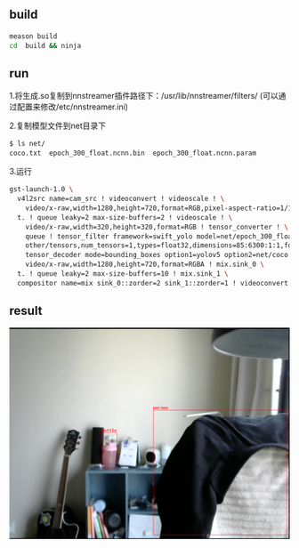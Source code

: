 ## build

```bash
meason build
cd  build && ninja
```
## run
1.将生成.so复制到nnstreamer插件路径下：/usr/lib/nnstreamer/filters/ (可以通过配置来修改/etc/nnstreamer.ini)

2.复制模型文件到net目录下
```bash
$ ls net/
coco.txt  epoch_300_float.ncnn.bin  epoch_300_float.ncnn.param
```

3.运行
```bash
gst-launch-1.0 \
  v4l2src name=cam_src ! videoconvert ! videoscale ! \
    video/x-raw,width=1280,height=720,format=RGB,pixel-aspect-ratio=1/1,framerate=30/1 ! tee name=t \
  t. ! queue leaky=2 max-size-buffers=2 ! videoscale ! \
    video/x-raw,width=320,height=320,format=RGB ! tensor_converter ! \
    queue ! tensor_filter framework=swift_yolo model=net/epoch_300_float.ncnn.bin,net/epoch_300_float.ncnn.param input=3:320:320:1 inputtype=uint8 output=85:6300:1:1 outputtype=float32 latency=1 ! \
    other/tensors,num_tensors=1,types=float32,dimensions=85:6300:1:1,format=static ! \
    tensor_decoder mode=bounding_boxes option1=yolov5 option2=net/coco.txt option3=1:2500:0.3 option4=1280:720 option5=320:320 ! \
    video/x-raw,width=1280,height=720,format=RGBA ! mix.sink_0 \
  t. ! queue leaky=2 max-size-buffers=10 ! mix.sink_1 \
  compositor name=mix sink_0::zorder=2 sink_1::zorder=1 ! videoconvert ! ximagesink sync=false
```

## result 
![result](./result.png)